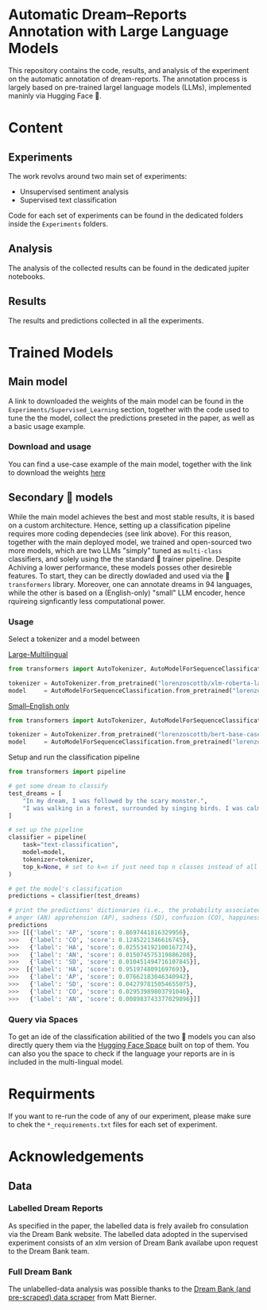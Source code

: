 # Automatic Dream–Reports Annotation with Large Language Models

This repository contains the code, results, and analysis of the experiment on the automatic annotation of dream-reports. The annotation process is largely based on pre-trained largel language models (LLMs), implemented maninly via Hugging Face 🤗.

# Content
## Experiments

The work revolvs around two main set of experiments:

- Unsupervised sentiment analysis
- Supervised text classification

Code for each set of experiments can be found in the dedicated folders inside the `Experiments` folders.

## Analysis

The analysis of the collected results can be found in the dedicated jupiter notebooks.

## Results 

The results and predictions collected in all the experiments. 

# Trained Models
## Main model
A link to downloaded the weights of the main model can be found in the `Experiments/Supervised_Learning` section, together with the code used to tune the the model, collect the predictions preseted in the paper, as well as a basic usage example.

### Download and usage 
You can find a use-case example of the main model, together with the link to download the weights [here](https://github.com/lorenzoscottb/Dream_Reports_Annotation/tree/main/Experiments/Supervised_Learning)

## Secondary 🤗 models 
While the main model achieves the best and most stable results, it is based on a custom architecture. Hence, setting up a classification pipeline requires more coding dependecies (see link above). For this reason, together with the main deployed model, we trained and open-sourced two more models, which are two LLMs "simply" tuned as `multi-class` classifiers, and solely using the the standard 🤗 trainer pipeline. Despite Achiving a lower performance, these models posses other desireble features. To start, they can be directly dowladed and used via the 🤗 ```transformers``` library. Moreover, one can annotate dreams in 94 languages, while the other is based on a (English-only) "small" LLM encoder, hence rquireing signficantly less computational power. 

### Usage
Select a tokenizer and a model between 

[Large-Multilingual](https://huggingface.co/lorenzoscottb/xlm-roberta-large-DreamBank)
```py
from transformers import AutoTokenizer, AutoModelForSequenceClassification

tokenizer = AutoTokenizer.from_pretrained("lorenzoscottb/xlm-roberta-large-DreamBank")
model     = AutoModelForSequenceClassification.from_pretrained("lorenzoscottb/xlm-roberta-large-DreamBank")
```

[Small–English only](https://huggingface.co/lorenzoscottb/bert-base-cased-DreamBank)
```py
from transformers import AutoTokenizer, AutoModelForSequenceClassification

tokenizer = AutoTokenizer.from_pretrained("lorenzoscottb/bert-base-cased-DreamBank")
model     = AutoModelForSequenceClassification.from_pretrained("lorenzoscottb/bert-base-cased-DreamBank")
```

Setup and run the classification pipeline
```py
from transformers import pipeline

# get some dream to classify
test_dreams = [
    "In my dream, I was followed by the scary monster.",
    "I was walking in a forest, surrounded by singing birds. I was calm and at peace."
]

# set up the pipeline
classifier = pipeline(
    task="text-classification", 
    model=model, 
    tokenizer=tokenizer,
    top_k=None, # set to k=n if just need top n classes instead of all
)

# get the model's classification
predictions = classifier(test_dreams)

# print the predictions' dictionaries (i.e., the probability associated with each Hall & Van de Castle emotion:
# anger (AN) apprehension (AP), sadness (SD), confusion (CO), happiness (HA)
predictions
>>> [[{'label': 'AP', 'score': 0.8697441816329956},
>>>   {'label': 'CO', 'score': 0.1245221346616745},
>>>   {'label': 'HA', 'score': 0.025534192100167274},
>>>   {'label': 'AN', 'score': 0.015074575319886208},
>>>   {'label': 'SD', 'score': 0.010451494716107845}],
>>>  [{'label': 'HA', 'score': 0.9519748091697693},
>>>   {'label': 'AP', 'score': 0.07662183046340942},
>>>   {'label': 'SD', 'score': 0.042797815054655075},
>>>   {'label': 'CO', 'score': 0.02953989803791046},
>>>   {'label': 'AN', 'score': 0.008983743377029896}]]
````
### Query via Spaces

To get an ide of the classification abilitied of the two 🤗 models you can also directly query them via the [Hugging Face Space](https://huggingface.co/spaces/lorenzoscottb/DSA-II) built on top of them. You can also you the space to check if the language your reports are in is included in the multi-lingual model.

# Requirments

If you want to re-run the code of any of our experiment, please make sure to chek the `*_requirements.txt` files for each set of experiment.

# Acknowledgements

## Data
### Labelled Dream Reports
As specified in the paper, the labelled data is frely availeb fro consulation via the Dream Bank website. The labelled data adopted in the supervised experiment consists of an xlm version of Dream Bank availabe upon request to the Dream Bank team.

### Full Dream Bank
The unlabelled-data analysis was possible thanks to the [Dream Bank (and pre-scraped) data scraper](https://github.com/mattbierner/DreamScrape) from Matt Bierner.
